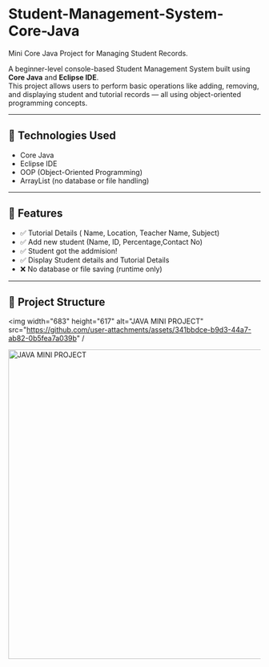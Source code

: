 # Student-Management-System-Core-Java
Mini Core Java Project for Managing Student Records.

A beginner-level console-based Student Management System built using **Core Java** and **Eclipse IDE**.  
This project allows users to perform basic operations like adding, removing, and displaying student and tutorial records — all using object-oriented programming concepts.

---

## 🔧 Technologies Used
- Core Java
- Eclipse IDE
- OOP (Object-Oriented Programming)
- ArrayList (no database or file handling)

---

## 🚀 Features

- ✅ Tutorial Details ( Name, Location, Teacher Name, Subject)
- ✅ Add new student (Name, ID, Percentage,Contact No) 
- ✅ Student got the addmision!
- ✅ Display Student details and Tutorial Details
- ❌ No database or file saving (runtime only)

---

## 📂 Project Structure
<img width="683" height="617" alt="JAVA MINI PROJECT" src="https://github.com/user-attachments/assets/341bbdce-b9d3-44a7-ab82-0b5fea7a039b" /



<img width="683" height="617" alt="JAVA MINI PROJECT" src="https://github.com/user-attachments/assets/55ba7994-80ad-448e-aae0-a17cfc946242" />





